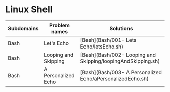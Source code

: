 # Linux Shell

| Subdomains | Problem names | Solutions | 
|--------------|-------------------|-------------------------------------|
| Bash | Let's Echo | [Bash](Bash/001- Lets Echo/letsEcho.sh) |
| Bash | Looping and Skipping | [Bash](Bash/002- Looping and Skipping/loopingAndSkipping.sh) |
| Bash | A Personalized Echo | [Bash](Bash/003- A Personalized Echo/aPersonalizedEcho.sh) |